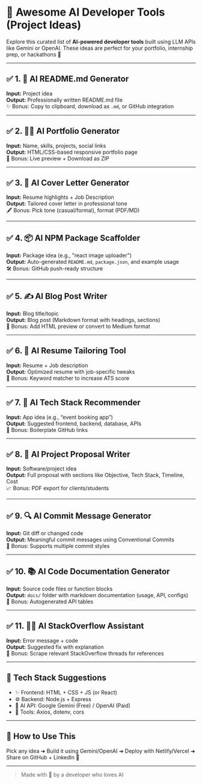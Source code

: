# 🧠 Awesome AI Developer Tools (Project Ideas)

Explore this curated list of **AI-powered developer tools** built using LLM APIs like Gemini or OpenAI. These ideas are perfect for your portfolio, internship prep, or hackathons 🚀

---

## ✅ 1. 📘 AI README.md Generator

**Input:** Project idea  
**Output:** Professionally written README.md file  
✨ Bonus: Copy to clipboard, download as `.md`, or GitHub integration

---

## ✅ 2. 🧑‍💻 AI Portfolio Generator

**Input:** Name, skills, projects, social links  
**Output:** HTML/CSS-based responsive portfolio page  
🎁 Bonus: Live preview + Download as ZIP

---

## ✅ 3. 💌 AI Cover Letter Generator

**Input:** Resume highlights + Job Description  
**Output:** Tailored cover letter in professional tone  
🖋️ Bonus: Pick tone (casual/formal), format (PDF/MD)

---

## ✅ 4. 📦 AI NPM Package Scaffolder

**Input:** Package idea (e.g., "react image uploader")  
**Output:** Auto-generated `README.md`, `package.json`, and example usage  
🛠️ Bonus: GitHub push-ready structure

---

## ✅ 5. ✍️ AI Blog Post Writer

**Input:** Blog title/topic  
**Output:** Blog post (Markdown format with headings, sections)  
📰 Bonus: Add HTML preview or convert to Medium format

---

## ✅ 6. 🧾 AI Resume Tailoring Tool

**Input:** Resume + Job description  
**Output:** Optimized resume with job-specific tweaks  
📎 Bonus: Keyword matcher to increase ATS score

---

## ✅ 7. 🧠 AI Tech Stack Recommender

**Input:** App idea (e.g., “event booking app”)  
**Output:** Suggested frontend, backend, database, APIs  
🧰 Bonus: Boilerplate GitHub links

---

## ✅ 8. 📑 AI Project Proposal Writer

**Input:** Software/project idea  
**Output:** Full proposal with sections like Objective, Tech Stack, Timeline, Cost  
📈 Bonus: PDF export for clients/students

---

## ✅ 9. 🔍 AI Commit Message Generator

**Input:** Git diff or changed code  
**Output:** Meaningful commit messages using Conventional Commits  
🧾 Bonus: Supports multiple commit styles

---

## ✅ 10. 📚 AI Code Documentation Generator

**Input:** Source code files or function blocks  
**Output:** `docs/` folder with markdown documentation (usage, API, configs)  
📖 Bonus: Autogenerated API tables

---

## ✅ 11. 🧑‍🏫 AI StackOverflow Assistant

**Input:** Error message + code  
**Output:** Suggested fix with explanation  
💬 Bonus: Scrape relevant StackOverflow threads for references

---

## 🌟 Tech Stack Suggestions

- ✨ Frontend: HTML + CSS + JS (or React)
- ⚙️ Backend: Node.js + Express
- 🤖 AI API: Google Gemini (Free) / OpenAI (Paid)
- 📡 Tools: Axios, dotenv, cors

---

## 🎯 How to Use This

Pick any idea ➜ Build it using Gemini/OpenAI ➜ Deploy with Netlify/Vercel ➜ Share on GitHub + LinkedIn 🚀

---

> Made with 💙 by a developer who loves AI
